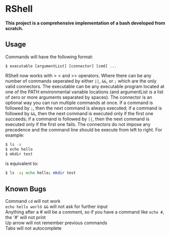 # RShell

**This project is a comprehensive implementation of a bash developed from scratch.**

## Usage
Commands will have the following format:

```
$ executable [argumentList] [connector] [cmd] ...
```
RShell now works with > < and >> operators.
Where there can be any number of commands seperated by either `||`, `&&`, or `;` which are the only valid connectors. The executable can be any executable program located at one of the PATH environmental variable locations (and argumentList is a list of zero or more arguments separated by spaces). The connector is an optional way you can run multiple commands at once. If a command is followed by `;`, then the next command is always executed; if a command is followed by `&&`, then the next command is executed only if the first one succeeds; if a command is followed by `||`, then the next command is executed only if the first one fails. The connectors do not impose any precedence and the command line should be execute from left to right. For example:

```bash
$ ls -a
$ echo hello
$ mkdir test
```

is equivalent to: 

```bash
$ ls -a; echo hello; mkdir test
```
  
## Known Bugs
Command `cd` will not work  
`echo hello world &&` will not ask for further input  
Anything after a # will be a comment, so if you have a command like `echo #`, the '#' will not print  
Up arrow will not remember previous commands  
Tabs will not autocomplete  
